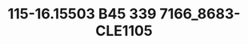 ---
title: 115-16.15503 B45 339 7166_8683-CLE1105
image: 115-16.15503 B45 339 7166_8683-CLE1105.jpg
brand: sposo
layout: vestito
---